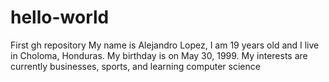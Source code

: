 # hello-world
First gh repository
My name is Alejandro Lopez, I am 19 years old and I live in Choloma, Honduras.
My birthday is on May 30, 1999.
My interests are currently businesses, sports, and learning computer science
